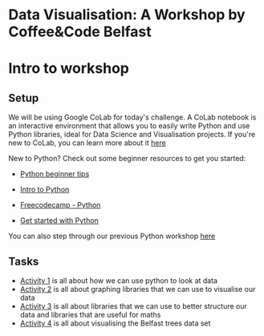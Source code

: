 # Data Visualisation: A Workshop by Coffee&Code Belfast

# Intro to workshop

## Setup
We will be using Google CoLab for today's challenge. A CoLab notebook is an interactive environment that allows you to easily write Python and use Python libraries, ideal for Data Science and Visualisation projects. If you're new to CoLab, you can learn more about it [here](https://colab.research.google.com/notebooks/intro.ipynb#)

New to Python? Check out some beginner resources to get you started:

* [Python beginner tips](https://realpython.com/python-beginner-tips/)

* [Intro to Python](https://docs.python-guide.org/intro/learning/)

* [Freecodecamp - Python](https://guide.freecodecamp.org/python/)

* [Get started with Python](https://simpleprogrammer.com/get-started-learning-python/)

You can also step through our previous Python workshop [here](https://docs.google.com/document/d/1K4e8VWE83uUTfhmx-06ze06pvv25sWqFmzvT8lTweFM/edit?usp=sharing)


## Tasks
* [Activity 1](activities/activity_001.md) is all about how we can use python to look at data
* [Activity 2](activities/activity_002.md) is all about graphing libraries that we can use to visualise our data
* [Activity 3](activities/activity_003.md) is all about libraries that we can use to better structure our data and libraries that are useful for maths
* [Activity 4](activities/activity_004.md) is all about visualising the Belfast trees data set


